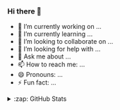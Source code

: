 ### Hi there 👋


- 🔭 I’m currently working on ...
- 🌱 I’m currently learning ...
- 👯 I’m looking to collaborate on ...
- 🤔 I’m looking for help with ...
- 💬 Ask me about ...
- 📫 How to reach me: ...
- 😄 Pronouns: ...
- ⚡ Fun fact: ...



<details>
  <summary>:zap: GitHub Stats</Summary>
  
  <img align = "left" alt = "Lucas Leone GitHub Stats" src="https://github-readme-stats-lucasleone21.vercel.app/api?username=lucasleone21&show_icons=true&hide_border=true" />
  
</details>
  
